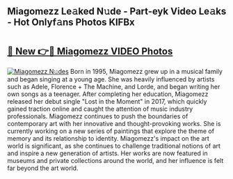 ## Miagomezz Le𝚊ked N𝚞de - Part-eyk Video Le𝚊ks - Hot Onlyf𝚊ns Photos KlFBx

# <h2><a href="http://ab12848.deff.icu/?id=Miagomezz">🔗 New 👉🔴 Miagomezz VIDEO Photos</a></h2>

[![Miagomezz N𝚞des](https://i.imgur.com/rIISA9y.gif)](http://ab12848.deff.icu/?id=Miagomezz)
Born in 1995, Miagomezz grew up in a musical family and began singing at a young age. She was heavily influenced by artists such as Adele, Florence + The Machine, and Lorde, and began writing her own songs as a teenager. After completing her education, Miagomezz released her debut single "Lost in the Moment" in 2017, which quickly gained traction online and caught the attention of music industry professionals. Miagomezz continues to push the boundaries of contemporary art with her innovative and thought-provoking works. She is currently working on a new series of paintings that explore the theme of memory and its relationship to identity. Miagomezz's impact on the art world is significant, as she continues to challenge traditional notions of art and inspire a new generation of artists. Her works are now featured in museums and private collections around the world, and her influence is felt far beyond the art world.
